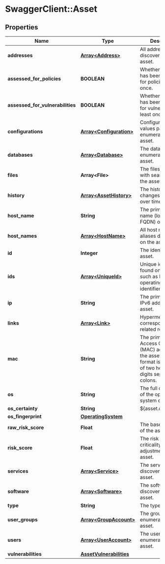 # SwaggerClient::Asset

## Properties
Name | Type | Description | Notes
------------ | ------------- | ------------- | -------------
**addresses** | [**Array&lt;Address&gt;**](Address.md) | All addresses discovered on the asset. | [optional] 
**assessed_for_policies** | **BOOLEAN** | Whether the asset has been assessed for policies at least once. | [optional] 
**assessed_for_vulnerabilities** | **BOOLEAN** | Whether the asset has been assessed for vulnerabilities at least once. | [optional] 
**configurations** | [**Array&lt;Configuration&gt;**](Configuration.md) | Configuration key-values pairs enumerated on the asset. | [optional] 
**databases** | [**Array&lt;Database&gt;**](Database.md) | The databases enumerated on the asset. | [optional] 
**files** | **Array&lt;File&gt;** | The files discovered with searching on the asset. | [optional] 
**history** | [**Array&lt;AssetHistory&gt;**](AssetHistory.md) | The history of changes to the asset over time. | [optional] 
**host_name** | **String** | The primary host name (local or FQDN) of the asset. | [optional] 
**host_names** | [**Array&lt;HostName&gt;**](HostName.md) | All host names or aliases discovered on the asset. | [optional] 
**id** | **Integer** | The identifier of the asset. | [optional] 
**ids** | [**Array&lt;UniqueId&gt;**](UniqueId.md) | Unique identifiers found on the asset, such as hardware or operating system identifiers. | [optional] 
**ip** | **String** | The primary IPv4 or IPv6 address of the asset. | [optional] 
**links** | [**Array&lt;Link&gt;**](Link.md) | Hypermedia links to corresponding or related resources. | [optional] 
**mac** | **String** | The primary Media Access Control (MAC) address of the asset. The format is six groups of two hexadecimal digits separated by colons. | [optional] 
**os** | **String** | The full description of the operating system of the asset. | [optional] 
**os_certainty** | **String** | ${asset.os.certainty} | [optional] 
**os_fingerprint** | [**OperatingSystem**](OperatingSystem.md) |  | [optional] 
**raw_risk_score** | **Float** | The base risk score of the asset. | [optional] 
**risk_score** | **Float** | The risk score (with criticality adjustments) of the asset. | [optional] 
**services** | [**Array&lt;Service&gt;**](Service.md) | The services discovered on the asset. | [optional] 
**software** | [**Array&lt;Software&gt;**](Software.md) | The software discovered on the asset. | [optional] 
**type** | **String** | The type of asset. | [optional] 
**user_groups** | [**Array&lt;GroupAccount&gt;**](GroupAccount.md) | The group accounts enumerated on the asset. | [optional] 
**users** | [**Array&lt;UserAccount&gt;**](UserAccount.md) | The user accounts enumerated on the asset. | [optional] 
**vulnerabilities** | [**AssetVulnerabilities**](AssetVulnerabilities.md) |  | [optional] 

